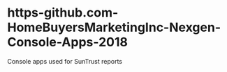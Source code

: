 # https-github.com-HomeBuyersMarketingInc-Nexgen-Console-Apps-2018
Console apps used for SunTrust reports

